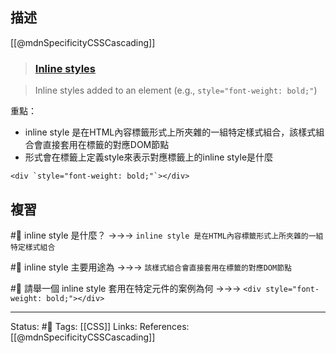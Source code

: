 ## 描述
[[@mdnSpecificityCSSCascading]]
> ### [Inline styles](https://developer.mozilla.org/en-US/docs/Web/CSS/Specificity#inline_styles "Permalink to Inline styles")

> Inline styles added to an element (e.g., `style="font-weight: bold;"`)

重點：
- inline style 是在HTML內容標籤形式上所夾雜的一組特定樣式組合，該樣式組合會直接套用在標籤的對應DOM節點
- 形式會在標籤上定義style來表示對應標籤上的inline style是什麼
```
<div `style="font-weight: bold;"`></div>
```



## 複習
#🧠  inline style 是什麼？ ->->-> `inline style 是在HTML內容標籤形式上所夾雜的一組特定樣式組合`
<!--SR:!2022-11-25,53,250-->

#🧠 inline style 主要用途為 ->->-> `該樣式組合會直接套用在標籤的對應DOM節點`
<!--SR:!2022-10-08,26,250-->

#🧠 請舉一個 inline style 套用在特定元件的案例為何 ->->-> `<div style="font-weight: bold;"></div>`
<!--SR:!2022-11-18,48,250-->

---
Status: #🌱 
Tags:
[[CSS]]
Links:
References:
[[@mdnSpecificityCSSCascading]]